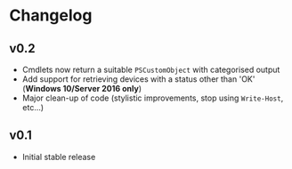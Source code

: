 Changelog
=========

## v0.2

- Cmdlets now return a suitable `PSCustomObject` with categorised output
- Add support for retrieving devices with a status other than 'OK' (**Windows 10/Server 2016 only**)
- Major clean-up of code (stylistic improvements, stop using `Write-Host`, etc...)

## v0.1

- Initial stable release